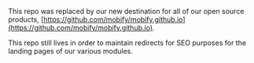 This repo was replaced by our new destination for all of our open source products,
[https://github.com/mobify/mobify.github.io](https://github.com/mobify/mobify.github.io).

This repo still lives in order to maintain redirects for SEO purposes for the landing pages
of our various modules.


